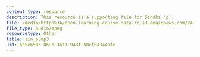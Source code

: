 ```yaml
---
content_type: resource
description: This resource is a supporting file for Sindhi 'p'.
file: /media/https%3A/open-learning-course-data-rc.s3.amazonaws.com/24-901-language-and-its-structure-i-phonology-fall-2010/6e5e6505869b3611943f58cf04344afe_sin_p.mp3
file_type: audio/mpeg
resourcetype: Other
title: sin_p.mp3
uid: 6e5e6505-869b-3611-943f-58cf04344afe
---
```

